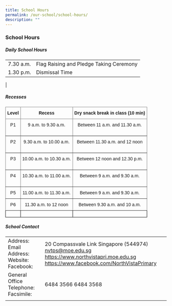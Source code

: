 ```yaml
---
title: School Hours
permalink: /our-school/school-hours/
description: ""
---
```

### School Hours 

##### Daily School Hours

|  |  |
|---|---|
| 7.30 a.m. | Flag Raising and Pledge Taking Ceremony |
| 1.30 p.m. | Dismissal Time |
|

##### Recesses

<style type="text/css">
.tg  {border-collapse:collapse;border-spacing:0;}
.tg td{border-color:black;border-style:solid;border-width:1px;font-family:Arial, sans-serif;font-size:14px;
  overflow:hidden;padding:10px 5px;word-break:normal;}
.tg th{border-color:black;border-style:solid;border-width:1px;font-family:Arial, sans-serif;font-size:14px;
  font-weight:normal;overflow:hidden;padding:10px 5px;word-break:normal;}
.tg .tg-c3ow{border-color:inherit;text-align:center;vertical-align:top}
.tg .tg-7btt{border-color:inherit;font-weight:bold;text-align:center;vertical-align:top}
.tg .tg-0lax{text-align:left;vertical-align:top}
</style>
<table class="tg">
<thead>
  <tr>
    <th class="tg-7btt">Level</th>
    <th class="tg-7btt">Recess</th>
    <th class="tg-7btt">Dry snack break in class (10 min)</th>
  </tr>
</thead>
<tbody>
  <tr>
    <td class="tg-c3ow">P1<br><br></td>
    <td class="tg-c3ow">9 a.m. to 9.30 a.m.</td>
    <td class="tg-c3ow">Between 11 a.m. and 11.30 a.m.</td>
  </tr>
  <tr>
    <td class="tg-c3ow">P2<br><br></td>
    <td class="tg-c3ow">9.30 a.m. to 10.00 a.m.</td>
    <td class="tg-c3ow">Between 11.30 a.m. and 12 noon</td>
  </tr>
  <tr>
    <td class="tg-c3ow"> P3</td>
    <td class="tg-c3ow">10.00 a.m. to 10.30 a.m. </td>
    <td class="tg-c3ow">Between 12 noon and 12.30 p.m. <br><br></td>
  </tr>
  <tr>
    <td class="tg-c3ow"> P4</td>
    <td class="tg-c3ow">10.30 a.m. to 11.00 a.m. </td>
    <td class="tg-c3ow">Between 9 a.m. and 9.30 a.m.  <br><br></td>
  </tr>
  <tr>
    <td class="tg-c3ow"> P5</td>
    <td class="tg-c3ow">11.00 a.m. to 11.30 a.m. </td>
    <td class="tg-c3ow">Between 9 a.m. and 9.30 a.m.  <br> </td>
  </tr>
  <tr>
    <td class="tg-c3ow">P6 </td>
    <td class="tg-c3ow"> 11.30 a.m. to 12 noon</td>
    <td class="tg-c3ow">Between 9.30 a.m. and 10 a.m.    </td>
  </tr>
  <tr>
    <td class="tg-0lax"></td>
    <td class="tg-0lax"></td>
    <td class="tg-0lax"></td>
  </tr>
</tbody>
</table>

##### School Contact

|  |  |
|---|---|
| Address: <br>Email Address: <br> Website:<br> Facebook: | 20 Compassvale Link Singapore (544974) <br>  nvtps@moe.edu.sg <br> https://www.northvistapri.moe.edu.sg https://www.facebook.com/NorthVistaPrimary |
| General Office Telephone:  Facsimile: | 6484 3566   6484 3568 |
|  |  |
